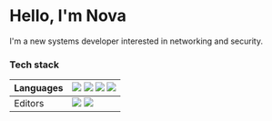 # Hello, I'm Nova
I'm a new systems developer interested in networking and security.

### Tech stack  

| Languages  | <img src="https://ziadoua.github.io/m3-Markdown-Badges/badges/Zig/zig1.svg"> <img src="https://ziadoua.github.io/m3-Markdown-Badges/badges/C/c1.svg"> <img src="https://ziadoua.github.io/m3-Markdown-Badges/badges/C++/c++1.svg"> <img src="https://ziadoua.github.io/m3-Markdown-Badges/badges/Python/python3.svg"> |  
| ---------- | ------------------------ |
| Editors | <img src="https://ziadoua.github.io/m3-Markdown-Badges/badges/Neovim/neovim1.svg"> <img src="https://ziadoua.github.io/m3-Markdown-Badges/badges/Vim/vim1.svg"> |  



<!---
Nova-archx86/Nova-archx86 is a ✨ special ✨ repository because its `README.md` (this file) appears on your GitHub profile.
You can click the Preview link to take a look at your changes.
--->
